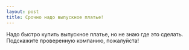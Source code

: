 ```yaml
---
layout: post 
title: Срочно надо выпускное платье! 
--- 
```

Надо быстро купить выпускное платье, но не знаю где это сделать. Подскажите проверенную компанию, пожалуйста!